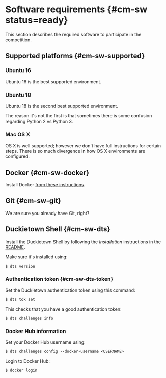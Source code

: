 # Software requirements {#cm-sw status=ready}


This section describes the required software to participate in the competition.


## Supported platforms {#cm-sw-supported}


### Ubuntu 16 

Ubuntu 16 is the best supported environment.

### Ubuntu 18

Ubuntu 18 is the second best supported environment.

The reason it's not the first is that sometimes there 
is some confusion regarding Python 2 vs Python 3.

### Mac OS X

OS X is well supported; however we don't have full instructions
for certain steps. There is so much divergence in how OS X environments are configured.



## Docker  {#cm-sw-docker}

Install Docker [from these instructions](https://docs.docker.com/install/).

## Git {#cm-sw-git}

We are sure you already have Git, right?


## Duckietown Shell {#cm-sw-dts}


Install the Duckietown Shell by following the *Installation* instructions in the [README](https://github.com/duckietown/duckietown-shell).


Make sure it's installed using:

    $ dts version
    
    
### Authentication token {#cm-sw-dts-token}

Set the Duckietown authentication token using this command:

    $ dts tok set
    
This checks that you have a good authentication token:

    $ dts challenges info


### Docker Hub information


Set your Docker Hub username using:

    $ dts challenges config --docker-username <USERNAME>

Login to Docker Hub:

    $ docker login
    

